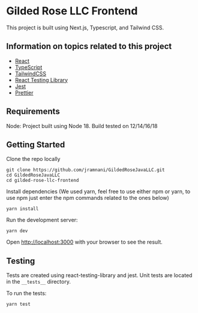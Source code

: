 # Gilded Rose LLC Frontend

This project is built using Next.js, Typescript, and Tailwind CSS.

## Information on topics related to this project

- [React](https://reactjs.org/)
- [TypeScript](https://www.typescriptlang.org/)
- [TailwindCSS](https://tailwindcss.com/docs/guides/nextjs)
- [React Testing Library](https://testing-library.com/docs/react-testing-library/intro/)
- [Jest](https://jestjs.io/docs/getting-started)
- [Prettier](https://prettier.io/docs/en/options.html)

## Requirements

Node: Project built using Node 18. Build tested on 12/14/16/18

## Getting Started

Clone the repo locally

```
git clone https://github.com/jramnani/GildedRoseJavaLLC.git
cd GildedRoseJavaLLC
cd gilded-rose-llc-frontend
```

Install dependencies (We used yarn, feel free to use either npm or yarn, to use npm just enter the npm commands related to the ones below)

```
yarn install

```

Run the development server:

```
yarn dev
```

Open [http://localhost:3000](http://localhost:3000) with your browser to see the result.

## Testing

Tests are created using react-testing-library and jest. Unit tests are located in the `__tests__` directory.

To run the tests:

```
yarn test

```
